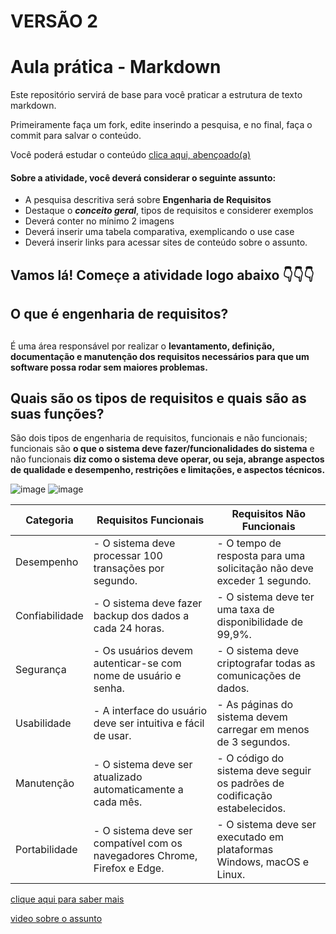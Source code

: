 # VERSÃO 2

# Aula prática - Markdown

Este repositório servirá de base para você praticar a estrutura de texto markdown. 

Primeiramente faça um fork, edite inserindo a pesquisa, e no final, faça o commit para salvar o conteúdo.

Você poderá estudar o conteúdo [clica aqui, abençoado(a)](https://docs.pipz.com/central-de-ajuda/learning-center/guia-basico-de-markdown#open)

#### Sobre a atividade, você deverá considerar o seguinte assunto:

- A pesquisa descritiva será sobre **Engenharia de Requisitos**
- Destaque o **_conceito geral_**, tipos de requisitos e considerer exemplos
- Deverá conter no mínimo 2 imagens
- Deverá inserir uma tabela comparativa, exemplicando o use case
- Deverá inserir links para acessar sites de conteúdo sobre o assunto.


## Vamos lá! Começe a atividade logo abaixo 👇👇👇
## O que é engenharia de requisitos? <h2>
É uma área responsável por realizar o **levantamento, definição, documentação e manutenção dos requisitos necessários para que um software possa rodar sem maiores problemas.**
## Quais são os tipos de requisitos e quais são as suas funções?
São dois tipos de engenharia de requisitos, funcionais e não funcionais; funcionais são **o que o sistema deve fazer/funcionalidades do sistema** e não funcionais **diz como o sistema deve operar, ou seja, abrange aspectos de qualidade e desempenho, restrições e limitações, e aspectos técnicos.**

![image](https://github.com/devcode25/aulaMarkdown/assets/164903959/5c87b160-8e98-4687-a746-5702bd4366e5) ![image](https://encrypted-tbn0.gstatic.com/images?q=tbn:ANd9GcT9_fNAaISwV1W6AHi_I1Qr1uoNES3PeVycfV2u4nQXXA&s)

| Categoria      | Requisitos Funcionais                                                      | Requisitos Não Funcionais                                                  |
|----------------|----------------------------------------------------------------------------|----------------------------------------------------------------------------|
| Desempenho     | - O sistema deve processar 100 transações por segundo.                     | - O tempo de resposta para uma solicitação não deve exceder 1 segundo.     |
| Confiabilidade | - O sistema deve fazer backup dos dados a cada 24 horas.                   | - O sistema deve ter uma taxa de disponibilidade de 99,9%.                 |
| Segurança      | - Os usuários devem autenticar-se com nome de usuário e senha.             | - O sistema deve criptografar todas as comunicações de dados.              |
| Usabilidade    | - A interface do usuário deve ser intuitiva e fácil de usar.               | - As páginas do sistema devem carregar em menos de 3 segundos.             |
| Manutenção     | - O sistema deve ser atualizado automaticamente a cada mês.                | - O código do sistema deve seguir os padrões de codificação estabelecidos. |
| Portabilidade  | - O sistema deve ser compatível com os navegadores Chrome, Firefox e Edge. | - O sistema deve ser executado em plataformas Windows, macOS e Linux.      |

[clique aqui para saber mais](https://blog.betrybe.com/tecnologia/engenharia-de-requisitos-tudo-sobre/)

[video sobre o assunto](https://www.youtube.com/watch?v=i5WR9xFKg70)
